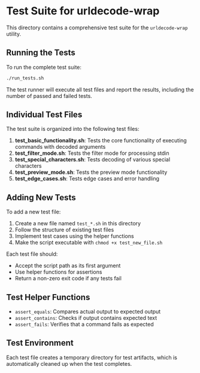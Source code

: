 # Test Suite for urldecode-wrap

This directory contains a comprehensive test suite for the `urldecode-wrap` utility.

## Running the Tests

To run the complete test suite:

```bash
./run_tests.sh
```

The test runner will execute all test files and report the results, including the number of passed and failed tests.

## Individual Test Files

The test suite is organized into the following test files:

1. **test_basic_functionality.sh**: Tests the core functionality of executing commands with decoded arguments
2. **test_filter_mode.sh**: Tests the filter mode for processing stdin
3. **test_special_characters.sh**: Tests decoding of various special characters
4. **test_preview_mode.sh**: Tests the preview mode functionality
5. **test_edge_cases.sh**: Tests edge cases and error handling

## Adding New Tests

To add a new test file:

1. Create a new file named `test_*.sh` in this directory
2. Follow the structure of existing test files
3. Implement test cases using the helper functions
4. Make the script executable with `chmod +x test_new_file.sh`

Each test file should:
- Accept the script path as its first argument
- Use helper functions for assertions
- Return a non-zero exit code if any tests fail

## Test Helper Functions

- `assert_equals`: Compares actual output to expected output
- `assert_contains`: Checks if output contains expected text
- `assert_fails`: Verifies that a command fails as expected

## Test Environment

Each test file creates a temporary directory for test artifacts, which is automatically cleaned up when the test completes.